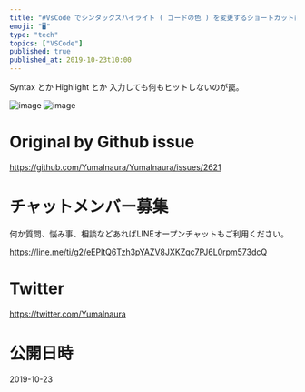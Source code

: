 ```yaml
---
title: "#VsCode でシンタックスハイライト ( コードの色 ) を変更するショートカットはコマンドパレットを開いて Change Laungu"
emoji: "🖥"
type: "tech"
topics: ["VSCode"]
published: true
published_at: 2019-10-23t10:00
---
```


Syntax とか Highlight とか 入力しても何もヒットしないのが罠。

![image](https://user-images.githubusercontent.com/13635059/67340757-19849000-f569-11e9-8d57-28d18fa2438e.png)
![image](https://user-images.githubusercontent.com/13635059/67340758-1a1d2680-f569-11e9-8047-f91d394fc29a.png)


# Original by Github issue

https://github.com/YumaInaura/YumaInaura/issues/2621








<!-- Update From Qiita API -->

# チャットメンバー募集


何か質問、悩み事、相談などあればLINEオープンチャットもご利用ください。

https://line.me/ti/g2/eEPltQ6Tzh3pYAZV8JXKZqc7PJ6L0rpm573dcQ





# Twitter


https://twitter.com/YumaInaura


<!-- Update From Qiita API -->



# 公開日時

2019-10-23
